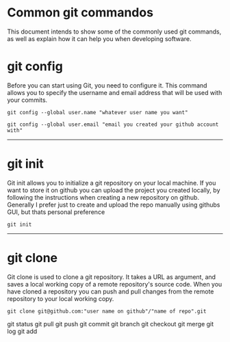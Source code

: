 # Common git commandos
This document intends to show some of the commonly used git commands, as well as explain how it can help you when developing software.
# git config
Before you can start using Git, you need to configure it. This command allows you to specify the username and email address that will be used with your commits.

`git config --global user.name "whatever user name you want"`

`git config --global user.email "email you created your github account with"`

___
# git init
Git init allows you to initialize a git repository on your local machine. If you want to store it on github you can upload the project you created locally, by following the instructions when creating a new repository on github. 
Generally I prefer just to create and upload the repo manually using githubs GUI, but thats personal preference

`git init`

___
# git clone
Git clone is used to clone a git repository. It takes a URL as argument, and saves a local working copy of a remote repository's source code.
When you have cloned a repository you can push and pull changes from the remote repository to your local working copy.

`git clone git@github.com:"user name on github"/"name of repo".git`


git status
git pull
git push
git commit
git branch
git checkout
git merge
git log
git add
